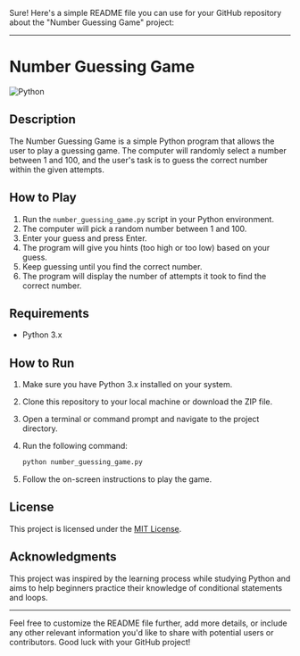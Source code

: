 Sure! Here's a simple README file you can use for your GitHub repository about the "Number Guessing Game" project:

---

# Number Guessing Game

![Python](https://img.shields.io/badge/Python-3.x-blue.svg)

## Description

The Number Guessing Game is a simple Python program that allows the user to play a guessing game. The computer will randomly select a number between 1 and 100, and the user's task is to guess the correct number within the given attempts.

## How to Play

1. Run the `number_guessing_game.py` script in your Python environment.
2. The computer will pick a random number between 1 and 100.
3. Enter your guess and press Enter.
4. The program will give you hints (too high or too low) based on your guess.
5. Keep guessing until you find the correct number.
6. The program will display the number of attempts it took to find the correct number.

## Requirements

- Python 3.x

## How to Run

1. Make sure you have Python 3.x installed on your system.
2. Clone this repository to your local machine or download the ZIP file.
3. Open a terminal or command prompt and navigate to the project directory.
4. Run the following command:

   ```bash
   python number_guessing_game.py
   ```

5. Follow the on-screen instructions to play the game.

## License

This project is licensed under the [MIT License](LICENSE).

## Acknowledgments

This project was inspired by the learning process while studying Python and aims to help beginners practice their knowledge of conditional statements and loops.

---

Feel free to customize the README file further, add more details, or include any other relevant information you'd like to share with potential users or contributors. Good luck with your GitHub project!
